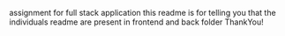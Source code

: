 assignment for full stack application  this readme is for telling you that the individuals readme are present in frontend and back folder  ThankYou!
